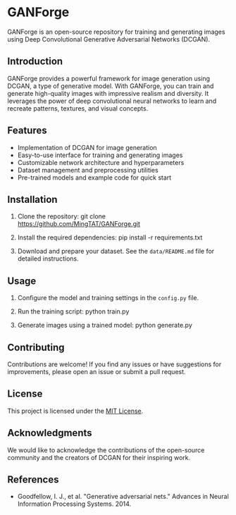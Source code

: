 # GANForge

GANForge is an open-source repository for training and generating images using Deep Convolutional Generative Adversarial Networks (DCGAN).

## Introduction

GANForge provides a powerful framework for image generation using DCGAN, a type of generative model. With GANForge, you can train and generate high-quality images with impressive realism and diversity. It leverages the power of deep convolutional neural networks to learn and recreate patterns, textures, and visual concepts.

## Features

- Implementation of DCGAN for image generation
- Easy-to-use interface for training and generating images
- Customizable network architecture and hyperparameters
- Dataset management and preprocessing utilities
- Pre-trained models and example code for quick start

## Installation

1. Clone the repository:
git clone https://github.com/MingTAT/GANForge.git

2. Install the required dependencies:
pip install -r requirements.txt
 
3. Download and prepare your dataset. See the `data/README.md` file for detailed instructions.

## Usage

1. Configure the model and training settings in the `config.py` file.

2. Run the training script:
python train.py

3. Generate images using a trained model:
python generate.py


## Contributing

Contributions are welcome! If you find any issues or have suggestions for improvements, please open an issue or submit a pull request.

## License

This project is licensed under the [MIT License](LICENSE).

## Acknowledgments

We would like to acknowledge the contributions of the open-source community and the creators of DCGAN for their inspiring work.

## References

- Goodfellow, I. J., et al. "Generative adversarial nets." Advances in Neural Information Processing Systems. 2014.





